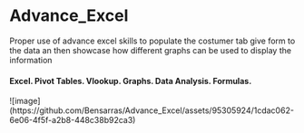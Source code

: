 # Advance_Excel
<p>Proper use of advance excel skills to populate the costumer tab give form to the data an then showcase how different graphs can be used to display the information</p>
                <h4>Excel.     Pivot Tables.   Vlookup.     Graphs.    Data Analysis.      Formulas.</h4>
![image](https://github.com/Bensarras/Advance_Excel/assets/95305924/1cdac062-6e06-4f5f-a2b8-448c38b92ca3)
